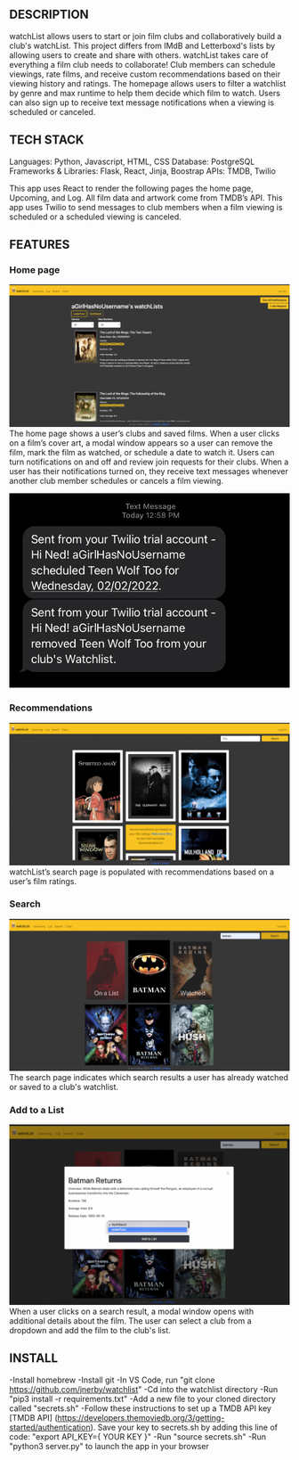 ## DESCRIPTION
watchList allows users to start or join film clubs and collaboratively build a club's watchList. This project differs from IMdB and Letterboxd's lists by allowing users to create and share with others. watchList takes care of everything a film club needs to collaborate! Club members can schedule viewings, rate films, and receive custom recommendations based on their viewing history and ratings. The homepage allows users to filter a watchlist by genre and max runtime to help them decide which film to watch. Users can also sign up to receive text message notifications when a viewing is scheduled or canceled.

## TECH STACK
Languages: Python, Javascript, HTML, CSS
Database: PostgreSQL
Frameworks & Libraries: Flask, React, Jinja, Boostrap
APIs: TMDB, Twilio

This app uses React to render the following pages the home page, Upcoming, and Log. All film data and artwork come from TMDB’s API. This app uses Twilio to send messages to club members when a film viewing is scheduled or a scheduled viewing is canceled.

## FEATURES
### Home page
![Recs](/static/images/home.png)
The home page shows a user’s clubs and saved films. When a user clicks on a film’s cover art, a modal window appears so a user can remove the film, mark the film as watched, or schedule a date to watch it. Users can turn notifications on and off and review join requests for their clubs. When a user has their notifications turned on, they receive text messages whenever another club member schedules or cancels a film viewing.

<img src="/static/images/twilio.jpg" style="max-width: 20%, height=auto"></img>

### Recommendations
![Recs](/static/images/recs.png)
watchList’s search page is populated with recommendations based on a user’s film ratings. 

### Search
![Search](/static/images/search.png)
The search page indicates which search results a user has already watched or saved to a club's watchlist.

### Add to a List
![Add](/static/images/search-modal.png)
When a user clicks on a search result, a modal window opens with additional details about the film. The user can select a club from a dropdown and add the film to the club's list.

## INSTALL
-Install homebrew
-Install git
-In VS Code, run "git clone https://github.com/jnerby/watchlist"
-Cd into the watchlist directory
-Run "pip3 install -r requirements.txt"
-Add a new file to your cloned directory called "secrets.sh"
-Follow these instructions to set up a TMDB API key [TMDB API] (https://developers.themoviedb.org/3/getting-started/authentication). Save your key to secrets.sh by adding this line of code: "export API_KEY={	YOUR KEY }"
-Run "source secrets.sh"
-Run "python3 server.py" to launch the app in your browser